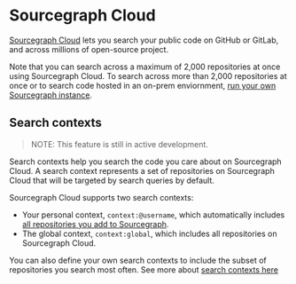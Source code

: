 # Sourcegraph Cloud

[Sourcegraph Cloud](https://sourcegraph.com/search) lets you search your public code on GitHub or GitLab, and across millions of open-source project.

Note that you can search across a maximum of 2,000 repositories at once using Sourcegraph Cloud. To search across more than 2,000 repositories at once or to search code hosted in an on-prem enviornment, [run your own Sourcegraph instance](../../../admin/install/index.md).

## Search contexts

>NOTE: This feature is still in active development.

Search contexts help you search the code you care about on Sourcegraph Cloud. A search context represents a set of repositories on Sourcegraph Cloud that will be targeted by search queries by default.

Sourcegraph Cloud supports two search contexts: 

- Your personal context, `context:@username`, which automatically includes [all repositories you add to Sourcegraph](../how-to/adding_repositories_to_cloud.md).
- The global context, `context:global`, which includes all repositories on Sourcegraph Cloud.

You can also define your own search contexts to include the subset of repositories you search most often. See more about [search contexts here](../how-to/search_contexts.md)
